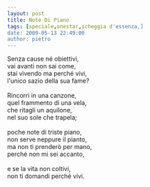```yaml
---
layout: post
title: Note Di Piano
tags: [speciale,onestar,scheggia d'essenza,]
date: 2009-05-13 22:49:00
author: pietro
---
```

Senza cause né obiettivi,<br/>vai avanti non sai come,<br/>stai vivendo ma perché vivi,<br/>l'unico sazio della sua fame?<br/><br/>Rincorri in una canzone,<br/>quel frammento di una vela,<br/>che ritagli un aquilone,<br/>nel suo sole che trapela;<br/><br/>poche note di triste piano,<br/>non serve neppure il pianto,<br/>ma non ti prenderò per mano,<br/>perché non mi sei accanto,<br/><br/>e se la vita non coltivi,<br/>non ti domandi perché vivi.
